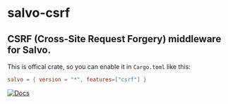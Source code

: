 # salvo-csrf

## CSRF (Cross-Site Request Forgery) middleware for Salvo.

This is offical crate, so you can enable it in `Cargo.toml` like this:

```toml
salvo = { version = "*", features=["csrf"] }
```

[![Docs](https://docs.rs/salvo-csrf/badge.svg)](https://docs.rs/salvo-csrf)
